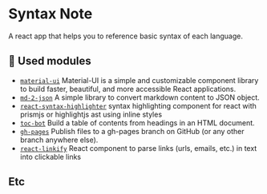 # Syntax Note
A react app that helps you to reference basic syntax of each language.

## 🙏 Used modules
- [`material-ui`][1] Material-UI is a simple and customizable component library to build faster, beautiful, and more accessible React applications.
- [`md-2-json`][2] A simple library to convert markdown content to JSON object.
- [`react-syntax-highlighter`][3] syntax highlighting component for react with prismjs or highlightjs ast using inline styles
- [`toc-bot`][4] Build a table of contents from headings in an HTML document.
- [`gh-pages`][5] Publish files to a gh-pages branch on GitHub (or any other branch anywhere else).
- [`react-linkify`][6] React component to parse links (urls, emails, etc.) in text into clickable links

[1]: https://github.com/mui-org/material-ui
[2]: https://github.com/ajithr/md-2-json
[3]: https://github.com/react-syntax-highlighter/react-syntax-highlighter
[4]: https://github.com/tscanlin/tocbot
[5]: https://github.com/tschaub/gh-pages
[6]: https://github.com/tasti/react-linkify/

## Etc
